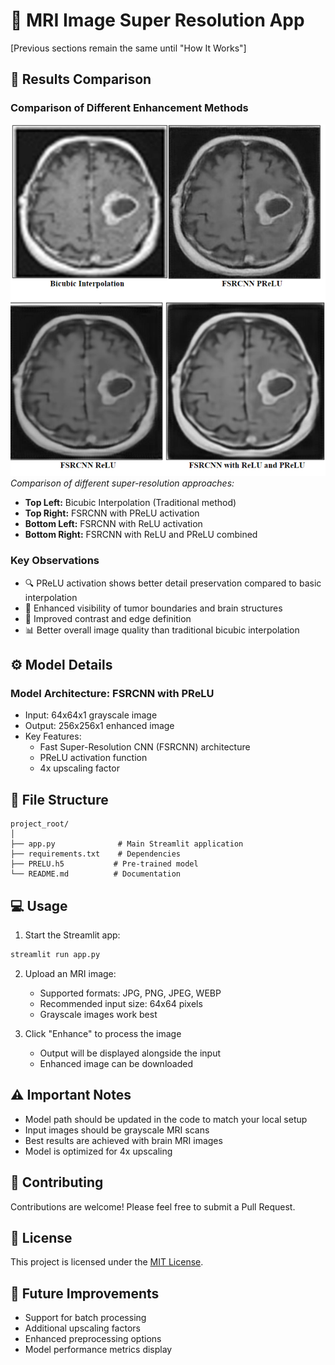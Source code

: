 # 🔬 MRI Image Super Resolution App

[Previous sections remain the same until "How It Works"]

## 📸 Results Comparison

### Comparison of Different Enhancement Methods
![Enhancement Comparison](image.png)
*Comparison of different super-resolution approaches:*
- **Top Left:** Bicubic Interpolation (Traditional method)
- **Top Right:** FSRCNN with PReLU activation
- **Bottom Left:** FSRCNN with ReLU activation
- **Bottom Right:** FSRCNN with ReLU and PReLU combined

### Key Observations
- 🔍 PReLU activation shows better detail preservation compared to basic interpolation
- 🎯 Enhanced visibility of tumor boundaries and brain structures
- 🎨 Improved contrast and edge definition
- 📊 Better overall image quality than traditional bicubic interpolation

## ⚙️ Model Details

### Model Architecture: FSRCNN with PReLU
- Input: 64x64x1 grayscale image
- Output: 256x256x1 enhanced image
- Key Features:
  - Fast Super-Resolution CNN (FSRCNN) architecture
  - PReLU activation function
  - 4x upscaling factor

## 📁 File Structure
```
project_root/
│
├── app.py              # Main Streamlit application
├── requirements.txt    # Dependencies
├── PRELU.h5           # Pre-trained model
└── README.md          # Documentation
```

## 💻 Usage

1. Start the Streamlit app:
```bash
streamlit run app.py
```

2. Upload an MRI image:
   - Supported formats: JPG, PNG, JPEG, WEBP
   - Recommended input size: 64x64 pixels
   - Grayscale images work best

3. Click "Enhance" to process the image
   - Output will be displayed alongside the input
   - Enhanced image can be downloaded

## ⚠️ Important Notes
- Model path should be updated in the code to match your local setup
- Input images should be grayscale MRI scans
- Best results are achieved with brain MRI images
- Model is optimized for 4x upscaling


## 🤝 Contributing
Contributions are welcome! Please feel free to submit a Pull Request.

## 📄 License
This project is licensed under the [MIT License](LICENSE).

## 🔮 Future Improvements
- Support for batch processing
- Additional upscaling factors
- Enhanced preprocessing options
- Model performance metrics display
